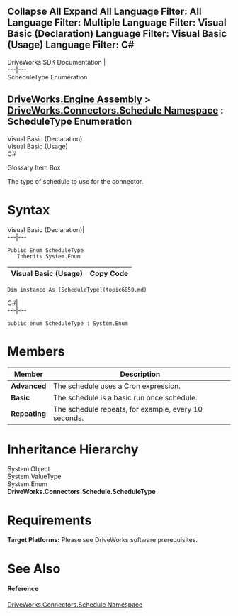        

 Collapse All Expand All  Language Filter: All  Language Filter: Multiple  Language Filter: Visual Basic (Declaration) Language Filter: Visual Basic (Usage) Language Filter: C#  
---  
DriveWorks SDK Documentation  |   
---|---  
ScheduleType Enumeration   
  
[DriveWorks.Engine Assembly](topic2156.md) > [DriveWorks.Connectors.Schedule Namespace](topic6848.md) : ScheduleType Enumeration  
---  
  
Visual Basic (Declaration)    
Visual Basic (Usage)    
C# 

Glossary Item Box

The type of schedule to use for the connector. 

# Syntax

Visual Basic (Declaration)|   
---|---  
      
    
    Public Enum ScheduleType 
       Inherits System.Enum  
  
Visual Basic (Usage)| Copy Code  
---|---  
      
    
    Dim instance As [ScheduleType](topic6850.md)  
  
C#|   
---|---  
      
    
    public enum ScheduleType : System.Enum   
  
# Members

Member| Description  
---|---  
**Advanced**|  The schedule uses a Cron expression.  
**Basic**|  The schedule is a basic run once schedule.  
**Repeating**|  The schedule repeats, for example, every 10 seconds.  
  
# Inheritance Hierarchy

System.Object  
System.ValueType  
System.Enum  
**DriveWorks.Connectors.Schedule.ScheduleType**  


# Requirements

**Target Platforms:** Please see DriveWorks software prerequisites.

# See Also

#### Reference

[DriveWorks.Connectors.Schedule Namespace](topic6848.md)


